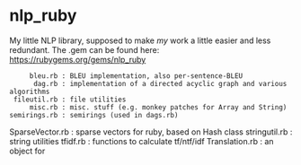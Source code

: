 nlp_ruby
========

My little NLP library, supposed to make _my_ work a little easier and less redundant.
The .gem can be found here: https://rubygems.org/gems/nlp_ruby

         bleu.rb : BLEU implementation, also per-sentence-BLEU
          dag.rb : implementation of a directed acyclic graph and various algorithms
     fileutil.rb : file utilities
         misc.rb : misc. stuff (e.g. monkey patches for Array and String)
    semirings.rb : semirings (used in dags.rb)
 SparseVector.rb : sparse vectors for ruby, based on Hash class
   stringutil.rb : string utilities
        tfidf.rb : functions to calculate tf/ntf/idf
  Translation.rb : an object for

